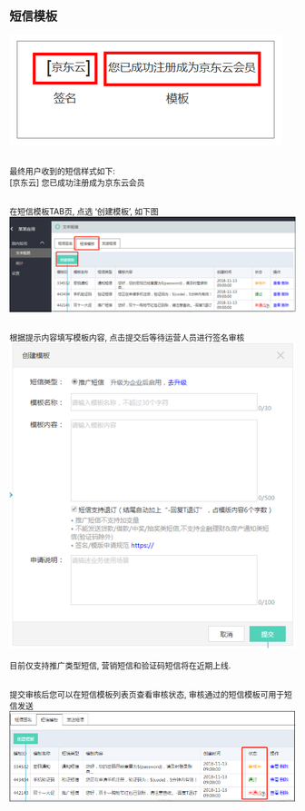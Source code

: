 ## 短信模板 <br>

![短信样例](../../../../image/Short-Message-Service/dx-014.png?raw=true)<br><br>

最终用户收到的短信样式如下: <br>
[京东云] 您已成功注册成为京东云会员<br><br>

在短信模板TAB页, 点选 ‘创建模板’, 如下图<br>
![创建模板](../../../../image/Short-Message-Service/dx-015.png?raw=true)<br><br>

根据提示内容填写模板内容, 点击提交后等待运营人员进行签名审核<br>
![填写模板](../../../../image/Short-Message-Service/dx-016.png?raw=true)<br><br>
目前仅支持推广类型短信, 营销短信和验证码短信将在近期上线. <br><br>

提交审核后您可以在短信模板列表页查看审核状态, 审核通过的短信模板可用于短信发送<br>
![查看状态](../../../../image/Short-Message-Service/dx-017.png?raw=true)<br><br>
